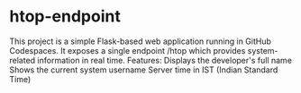 # htop-endpoint
This project is a simple Flask-based web application running in GitHub Codespaces. It exposes a single endpoint /htop which provides system-related information in real time.  Features:  Displays the developer's full name  Shows the current system username  Server time in IST (Indian Standard Time) 
